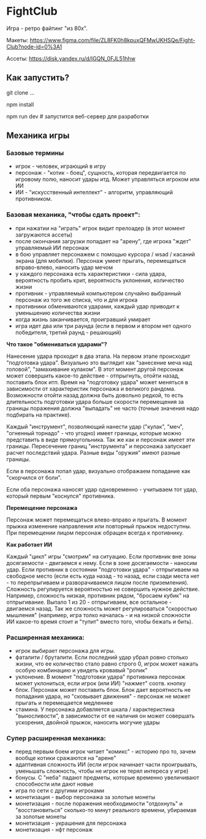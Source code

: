 # FightClub
Игра - ретро файтинг "из 80х".

Макеты: https://www.figma.com/file/ZL8FK0h8kpuxQFMwUKHSQe/Fight-Club?node-id=0%3A1

Ассеты: https://disk.yandex.ru/d/IGQN_0FJL51hhw

## Как запустить?
git clone ...

npm install

npm run dev # запустится веб-сервер для разработки

## Механика игры

### Базовые термины
- игрок - человек, играющий в игру
- персонаж - "котик - боец", сущность, которая передвигается по игровому полю, наносит удары итд. Может управляться игроком или ИИ
- ИИ - "искусственный интеллект" - алгоритм, управляющий противником.

### Базовая механика, "чтобы сдать проект":
- при нажатии на "играть" игрок видит прелоадер (в этот момент загружаются ассеты)
- после окончания загрузки попадает на "арену", где игрока "ждет" управляемый ИИ персонаж
- в бою управляет персонажем с помощью курсора / wsad / касаний экрана (для мобилки). Персонаж умеет прыгать, перемещаться вправо-влево, наносить удар мечом
- у каждого персонажа есть характеристики - сила удара, вероятность пробить крит, вероятность уклонения, количество жизни
- противник - управляемый компьютером случайно выбранный персонаж из того же списка, что и для игрока
- противники обмениваются ударами, каждый удар приводит к уменьшению количества жизни
- когда жизнь заканчивается, проигравший умирает
- игра идет два или три раунда (если в первом и втором нет одного победителя, третий раунд - решающий)


**Что такое "обмениваться ударами"?**

Нанесение удара проходит в два этапа. На первом этапе происходит "подготовка удара". Визуально это выглядит как "занесение меча над головой", "замахивание кулаком". В этот момент другой персонаж может совершить какое-то действие - отпрыгнуть, отойти назад, поставить блок итп. Время на "подготовку удара" может меняться в зависимости от характеристик персонажа и великого рандома. Возможности отойти назад должна быть довольно редкой, то есть длительность подготовки удара больше скорости перемещения за границы поражения должна "выпадать" не часто (точные значения надо подбирать на практике).

Каждый "инструмент", позволяющий нанести удар ("кулак", "меч", "огненный торнадо" - что угодно) имеет границы, которые можно представить в виде прямоугольника. Так же как и персонаж имеет эти границы. Пересечение границ "инструмента" и персонажа запускает расчет последствий удара. Разные виды "оружия" имеют разные границы.

Если в персонажа попал удар, визуально отображаем попадание как "скорчился от боли".

Если оба персонажа наносят удар одновременно - учитываем тот удар, который первым "коснулся" противника.

**Перемещение персонажа**

Персонаж может перемещаться влево-вправо и прыгать. В момент прыжка изменение направления или повторный прыжок недоступны. При перемещении лицом персонаж обращен всегда к противнику.

**Как работает ИИ**

Каждый "цикл" игры "смотрим" на ситуацию. Если противник вне зоны досягаемости - двигаемся к нему. Если в зоне досягаемости - наносим удар. Если противник в состоянии "подготовки удара" - отпрыгиваем на свободное место (если есть куда назад - то назад, если сзади места нет - то перепрыгиваем и разворачиваемся лицом после приземления). Сложность регулируется вероятностью не совершить нужное действие. Например, сложность низкая, противник рядом, "бросаем кубик" на отпрыгивание. Выпало 1 из 20 - отпрыгиваем, все остальное - двигаемся назад. Так же сложность может регулироваться "скоростью мышления" (например, игра толко началась - и на низкой сложности ИИ какое-то время стоит и "тупит" вместо того, чтобы бежать и бить).


### Расширенная механика:
- игрок выбирает персонажа для игры.
- фаталити / бруталити. Если последний удар убрал ровно столько жизни, что ее количество стало равно строго 0, игрок может нажать особую комбинацию и увидеть кровавый "ролик"
- уклонение. В момент "подготовки удара" противника персонаж может уклониться, если игрок (или ИИ) "нажмет" соотв. кнопку
- блок. Персонаж может поставить блок. Блок дает вероятность не попадания удара, но "сковывает движения" - персонаж не может прыгать и перемещается медленнее
- стамина. У персонажа добавляется шкала / характеристика "выносливости", в зависимости от ее наличия он может совершать ускорения, двойной прыжок, наносить могучие удары



### Супер расширенная механика:
- перед первым боем игрок читает "комикс" - историю про то, зачем вообще котики сражаются на "арене"
- адаптивная сложность ИИ (если игрок начинает части проигрывать, уменьшать сложность, чтобы не игрок не терял интереса у игре)
- бонусы. С "неба" падают предметы, которые временно увеличивают способности или дают новые
- игра по сети с другими игроками
- монетизация - выбор персонажа за золотые монеты
- монетизация - после поражения необходимости "отдохнуть" и "восстановиться" сколько-то минут реального времени, убираемая за золотые монеты
- монетизация - украшения для персонажа
- монетизация - нфт персонаж

